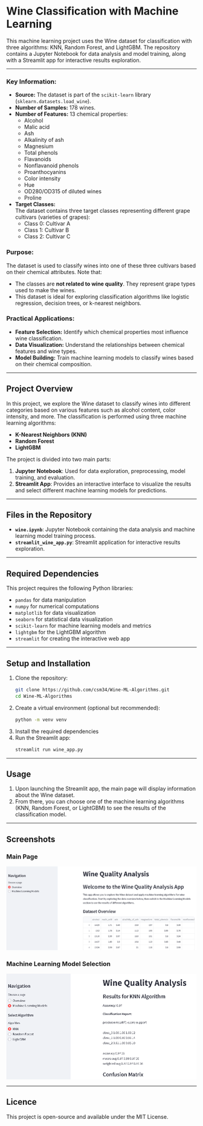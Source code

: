 # Wine Classification with Machine Learning

This machine learning project uses the Wine dataset for classification with three algorithms: KNN, Random Forest, and LightGBM. The repository contains a Jupyter Notebook for data analysis and model training, along with a Streamlit app for interactive results exploration.

---

### Key Information:
- **Source:** The dataset is part of the `scikit-learn` library (`sklearn.datasets.load_wine`).
- **Number of Samples:** 178 wines.
- **Number of Features:** 13 chemical properties:
  - Alcohol
  - Malic acid
  - Ash
  - Alkalinity of ash
  - Magnesium
  - Total phenols
  - Flavanoids
  - Nonflavanoid phenols
  - Proanthocyanins
  - Color intensity
  - Hue
  - OD280/OD315 of diluted wines
  - Proline
- **Target Classes:**  
  The dataset contains three target classes representing different grape cultivars (varieties of grapes):
  - Class 0: Cultivar A
  - Class 1: Cultivar B
  - Class 2: Cultivar C

### Purpose:
The dataset is used to classify wines into one of these three cultivars based on their chemical attributes. Note that:
- The classes are **not related to wine quality**. They represent grape types used to make the wines.
- This dataset is ideal for exploring classification algorithms like logistic regression, decision trees, or k-nearest neighbors.

### Practical Applications:
- **Feature Selection:** Identify which chemical properties most influence wine classification.
- **Data Visualization:** Understand the relationships between chemical features and wine types.
- **Model Building:** Train machine learning models to classify wines based on their chemical composition.

---

## Project Overview

In this project, we explore the Wine dataset to classify wines into different categories based on various features such as alcohol content, color intensity, and more. The classification is performed using three machine learning algorithms:

- **K-Nearest Neighbors (KNN)**
- **Random Forest**
- **LightGBM**

The project is divided into two main parts:
1. **Jupyter Notebook**: Used for data exploration, preprocessing, model training, and evaluation.
2. **Streamlit App**: Provides an interactive interface to visualize the results and select different machine learning models for predictions.

---

## Files in the Repository

- **`wine.ipynb`**: Jupyter Notebook containing the data analysis and machine learning model training process.
- **`streamlit_wine_app.py`**: Streamlit application for interactive results exploration.

---

## Required Dependencies

This project requires the following Python libraries:

- `pandas` for data manipulation
- `numpy` for numerical computations
- `matplotlib` for data visualization
- `seaborn` for statistical data visualization
- `scikit-learn` for machine learning models and metrics
- `lightgbm` for the LightGBM algorithm
- `streamlit` for creating the interactive web app

---

## Setup and Installation

1. Clone the repository:
   ```bash
   git clone https://github.com/csm34/Wine-ML-Algorithms.git
   cd Wine-ML-Algorithms
   ```
2. Create a virtual environment (optional but recommended):
   ```bash
   python -m venv venv
   ```
3. Install the required dependencies
4. Run the Streamlit app:
   ```bash
   streamlit run wine_app.py
   ```
---

## Usage
1. Upon launching the Streamlit app, the main page will display information about the Wine dataset.
2. From there, you can choose one of the machine learning algorithms (KNN, Random Forest, or LightGBM) to see the results of the classification model.

---
## Screenshots

### Main Page
![Wine Dataset](wine_dataset.png)

### Machine Learning Model Selection
![Wine ML Selection](wine_ml.png)

---

## Licence
This project is open-source and available under the MIT License.

